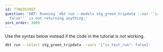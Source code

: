 ```yaml
---
id: 778635395f
question: 'DBT: Running `dbt run --models stg_green_tripdata --var ''is_test_run:
  false''` is not returning anything:'
sort_order: 3060
---
```


Use the syntax below instead if the code in the tutorial is not working.

```bash
dbt run --select stg_green_tripdata --vars '{"is_test_run": false}'
```